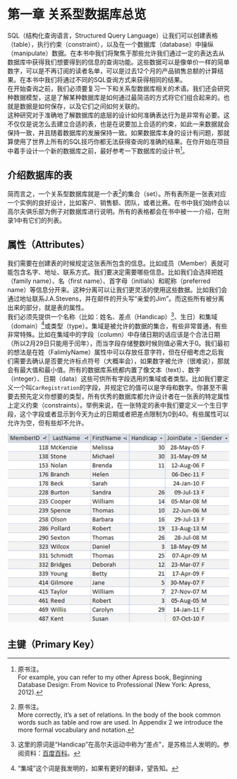 ﻿# 第一章 关系型数据库总览

SQL（结构化查询语言，Structured Query Language）让我们可以创建表格（table），执行约束（constraint），以及在一个数据库（database）中操纵（manipulate）数据。在本书中我们将聚焦于那些允许我们通过一定的表达去从数据库中获得我们想要得到的信息的查询功能。这些数据可以是像单价一样的简单数字，可以是不再订阅的读者名单，可以是过去12个月的产品销售总额的计算结果。在本书中我们将通过不同的SQL查询方式来获得相同的结果。  
在开始查询之前，我们必须要复习一下和关系型数据库相关的术语。我们还会研究种数据模型，这是了解某种数据库是如何通过最简洁的方式将它们组合起来的。也就是数据是如何保存，以及它们之间如何关联的。  
这种研究对于准确地了解数据库的底层的设计如何准确表达行为是非常有必要。这不仅仅是说怎么去建立合适的表，也是在说要加上合适的约束，如此一来数据就会保持一致，并且随着数据库的发展保持一致。如果数据库本身的设计有问题，那就算使用了世界上所有的SQL技巧你都无法获得查询的准确的结果。在你开始在项目中着手设计一个新的数据库之前，最好参考一下数据库的设计书[^C0]。

## 介绍数据库的表
简而言之，一个关系型数据库就是一个表[^C1]的集合（set）。所有表所是一张表对应一个实例的良好设计，比如客户、销售额、团队，或者比赛。在书中我们始终会以高尔夫俱乐部为例子对数据库进行说明。所有的表格都会在书中被一一介绍，在附录1中有它们的列表。

## 属性（Attributes）
我们需要在创建表的时候规定这张表所包含的信息。比如成员（Member）表就可能包含名字、地址、联系方式。我们要决定需要哪些信息。比如我们会选择把姓（family name）、名（first name）、首字母（initials）和昵称（preferred name）等信息分开来。这种分离可以让我们更灵活的使用这些数据。比如我们会通过地址联系J.A.Stevens，并在邮件的开头写“亲爱的Jim”。而这些所有被分离出来的部分，就是表的属性。  
我们必须先提供一个名称（比如：姓名、差点（Handicap）[^C2]、生日）和集域（domain）[^C3]或类型（type）。集域是被允许的数据的集合，有些非常普通，有些非常特殊。比如在集域中的字段（column）中存储日期的话应该是个合法日期（所以2月29日只能用于闰年），而当字段存储整数时候则值必需大于0。我们最初的想法是在姓（FalimlyName）属性中可以存放任意字符，但在仔细考虑之后我们需要去确认是否要允许标点符号（大概率会），如果数字被允许（很难说），那就会有最大值和最小值。所有的数据库系统都内置了像文本（text）、数字（integer）、日期（data）这些可供所有字段选用的集域或者类型。比如我们要定义一个叫`CarRegistration`的字段，并规定它的值可以是字母和数字。你甚至不需要去预先定义你想要的类型，所有优秀的数据库都允许设计者在一张表的特定属性上定义约束（constraints）。举例来说，在一张特定的表中我们要定义一个生日字段，这个字段或者显示到今天为止的日期或者把差点限制为0到40。有些属性可以允许为空，但有些却不允许。

![Figure 1-1](./../img/Figure_1-1.png)


## 主键（Primary Key）

[^C0]: 原书注。<br>For example, you can refer to my other Apress book, Beginning Database Design: From Novice to Professional (New York: Apress, 2012).
[^C1]: 原书注。<br>More correctly, it’s a set of relations. In the body of the book common words such as table and row are used. In Appendix 2 we introduce the more formal vocabulary and notation.

[^C2]: 这里的原词是“Handicap”在高尔夫运动中称为“差点”，是苏格兰人发明的。参阅资料：[百度百科](https://baike.baidu.com/item/handicap/8441761)。
[^C3]: “集域”这个词是我发明的，如果有更好的翻译，望告知。

